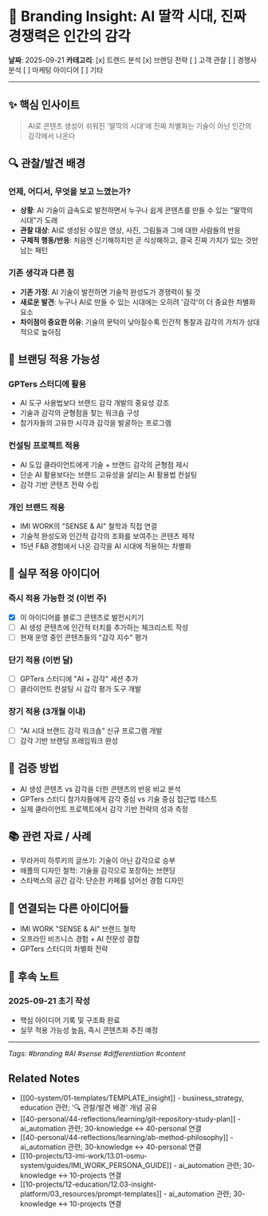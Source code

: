 # 🎨 Branding Insight: AI 딸깍 시대, 진짜 경쟁력은 인간의 감각

**날짜**: 2025-09-21
**카테고리**: [x] 트렌드 분석 [x] 브랜딩 전략 [ ] 고객 관찰 [ ] 경쟁사 분석 [ ] 마케팅 아이디어 [ ] 기타

---

## ✨ 핵심 인사이트
> AI로 콘텐츠 생성이 쉬워진 '딸깍의 시대'에 진짜 차별화는 기술이 아닌 인간의 감각에서 나온다

## 🔍 관찰/발견 배경
### 언제, 어디서, 무엇을 보고 느꼈는가?
- **상황**: AI 기술이 급속도로 발전하면서 누구나 쉽게 콘텐츠를 만들 수 있는 "딸깍의 시대"가 도래
- **관찰 대상**: AI로 생성된 수많은 영상, 사진, 그림들과 그에 대한 사람들의 반응
- **구체적 행동/반응**: 처음엔 신기해하지만 곧 식상해하고, 결국 진짜 가치가 있는 것만 남는 패턴

### 기존 생각과 다른 점
- **기존 가정**: AI 기술이 발전하면 기술적 완성도가 경쟁력이 될 것
- **새로운 발견**: 누구나 AI로 만들 수 있는 시대에는 오히려 '감각'이 더 중요한 차별화 요소
- **차이점이 중요한 이유**: 기술의 문턱이 낮아질수록 인간적 통찰과 감각의 가치가 상대적으로 높아짐

## 🎯 브랜딩 적용 가능성
### GPTers 스터디에 활용
- AI 도구 사용법보다 브랜드 감각 개발의 중요성 강조
- 기술과 감각의 균형점을 찾는 워크숍 구성
- 참가자들의 고유한 시각과 감각을 발굴하는 프로그램

### 컨설팅 프로젝트 적용
- AI 도입 클라이언트에게 기술 + 브랜드 감각의 균형점 제시
- 단순 AI 활용보다는 브랜드 고유성을 살리는 AI 활용법 컨설팅
- 감각 기반 콘텐츠 전략 수립

### 개인 브랜드 적용
- IMI WORK의 "SENSE & AI" 철학과 직접 연결
- 기술적 완성도와 인간적 감각의 조화를 보여주는 콘텐츠 제작
- 15년 F&B 경험에서 나온 감각을 AI 시대에 적용하는 차별화

## 💼 실무 적용 아이디어
### 즉시 적용 가능한 것 (이번 주)
- [x] 이 아이디어를 블로그 콘텐츠로 발전시키기
- [ ] AI 생성 콘텐츠에 인간적 터치를 추가하는 체크리스트 작성
- [ ] 현재 운영 중인 콘텐츠들의 "감각 지수" 평가

### 단기 적용 (이번 달)
- [ ] GPTers 스터디에 "AI + 감각" 세션 추가
- [ ] 클라이언트 컨설팅 시 감각 평가 도구 개발

### 장기 적용 (3개월 이내)
- [ ] "AI 시대 브랜드 감각 워크숍" 신규 프로그램 개발
- [ ] 감각 기반 브랜딩 프레임워크 완성

## 🧪 검증 방법
- AI 생성 콘텐츠 vs 감각을 더한 콘텐츠의 반응 비교 분석
- GPTers 스터디 참가자들에게 감각 중심 vs 기술 중심 접근법 테스트
- 실제 클라이언트 프로젝트에서 감각 기반 전략의 성과 측정

## 📚 관련 자료 / 사례
- 무라카미 하루키의 글쓰기: 기술이 아닌 감각으로 승부
- 애플의 디자인 철학: 기술을 감각으로 포장하는 브랜딩
- 스타벅스의 공간 감각: 단순한 카페를 넘어선 경험 디자인

## 🔗 연결되는 다른 아이디어들
- IMI WORK "SENSE & AI" 브랜드 철학
- 오프라인 비즈니스 경험 + AI 전문성 결합
- GPTers 스터디의 차별화 전략

## 📝 후속 노트
### 2025-09-21 초기 작성
- 핵심 아이디어 기록 및 구조화 완료
- 실무 적용 가능성 높음, 즉시 콘텐츠화 추진 예정

---
*Tags: #branding #AI #sense #differentiation #content*

## Related Notes

- [[00-system/01-templates/TEMPLATE_insight]] - business_strategy, education 관련; '🔍 관찰/발견 배경' 개념 공유
- [[40-personal/44-reflections/learning/git-repository-study-plan]] - ai_automation 관련; 30-knowledge ↔ 40-personal 연결
- [[40-personal/44-reflections/learning/ab-method-philosophy]] - ai_automation 관련; 30-knowledge ↔ 40-personal 연결
- [[10-projects/13-imi-work/13.01-osmu-system/guides/IMI_WORK_PERSONA_GUIDE]] - ai_automation 관련; 30-knowledge ↔ 10-projects 연결
- [[10-projects/12-education/12.03-insight-platform/03_resources/prompt-templates]] - ai_automation 관련; 30-knowledge ↔ 10-projects 연결
